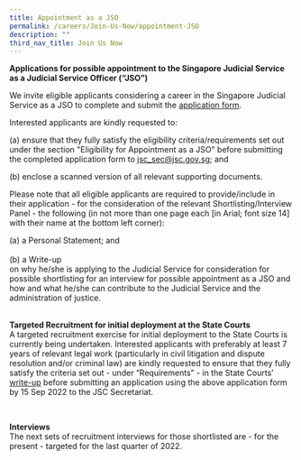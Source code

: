 ```yaml
---
title: Appointment as a JSO
permalink: /careers/Join-Us-Now/appointment-JSO
description: ""
third_nav_title: Join Us Now
---
```

**Applications for possible appointment to the Singapore Judicial Service as a Judicial Service Officer (“JSO”)**
         
We invite eligible applicants considering a career in the Singapore Judicial Service as a JSO to complete and submit the [application form](https://go.gov.sg/judicalserviceofficerapplicationform).

Interested applicants are kindly requested to:

(a) ensure that they fully satisfy the eligibility criteria/requirements set out under the section "Eligibility for Appointment as a JSO" before submitting the completed application form to [jsc_sec@jsc.gov.sg](mailto:jsc_sec@jsc.gov.sg); and 
<br>

(b) enclose a scanned version of all relevant supporting documents. 



Please note that all eligible applicants are required to provide/include in their application - for the consideration of the relevant Shortlisting/Interview Panel - the following (in not more than one page each [in Arial; font size 14] with their name at the bottom left corner):
<p>(a) a Personal Statement; and
<br>
<br>
(b) a Write-up <br>
on why he/she is applying to the Judicial Service for consideration for possible shortlisting for an interview for possible appointment as a JSO and how and what he/she can contribute to the 
	Judicial Service and the administration of justice.
	
	
<br>
	
<br>
	
**Targeted Recruitment for initial deployment at the State Courts**
<br>A targeted recruitment exercise for  initial deployment to the State Courts is currently being undertaken. Interested applicants with preferably at least 7 years of relevant legal work (particularly in civil litigation and dispute resolution and/or criminal law) are kindly requested to ensure that they fully satisfy the criteria set out - under “Requirements” - in the State Courts’ [write-up](https://go.gov.sg/targetedrecruitmentstatecourts) before submitting an application using the above application form by 15 Sep 2022 to the JSC Secretariat.

<br>
	
**Interviews**<br>
The next sets of recruitment interviews for those shortlisted are - for the present - targeted for the last quarter of 2022.